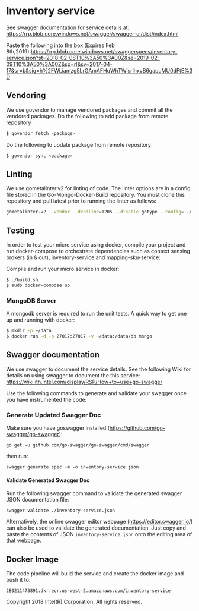 # Inventory service

See swagger documentation for service details at: https://rrp.blob.core.windows.net/swagger/swagger-ui/dist/index.html

Paste the following into the box (Expires Feb 8th,2019):https://rrp.blob.core.windows.net/swaggerspecs/inventory-service.json?st=2018-02-08T10%3A50%3A00Z&se=2019-02-09T10%3A50%3A00Z&sp=rl&sv=2017-04-17&sr=b&sig=h%2FWLiamzg5LrGAmAFHqWhTWisrlhxvB6gapuMU0dFtE%3D

## Vendoring
We use govendor to manage vendored packages and commit all the vendored packages.
Do the following to add package from remote repository 
```bash
$ govendor fetch <package>
```
Do the following to update package from remote repository 
```bash
$ govendor sync <package>
```
## Linting
We use gometalinter.v2 for linting of code. The linter options are in a config file stored in the Go-Mongo-Docker-Build repository. You must clone this repository and pull latest prior to running the linter as follows:
```bash
gometalinter.v2 --vendor --deadline=120s --disable gotype --config=../../RSP-Inventory-Suite/ci-go-build-image/linter.json ./...
```
## Testing
In order to test your micro service using docker, compile your project and run docker-compose to orchestrate dependencies such as context sensing brokers (in & out), inventory-service and mapping-sku-service:

Compile and run your micro service in docker:

```bash
$ ./build.sh
$ sudo docker-compose up
```

### MongoDB Server
A mongodb server is required to run the unit tests. A quick way to get one up and running with docker:
```bash
$ mkdir -p ~/data
$ docker run -d -p 27017:27017 -v ~/data:/data/db mongo
```

## Swagger documentation
We use swagger to document the service details. See the following Wiki for details on using swagger to document the this service:
https://wiki.ith.intel.com/display/RSP/How+to+use+go-swagger

Use the following commands to generate and validate your swagger once you have instrumented the code:

 ### Generate Updated Swagger Doc
 Make sure you have goswagger installed (https://github.com/go-swagger/go-swagger): 
 
 `go get -u github.com/go-swagger/go-swagger/cmd/swagger`
 
  then run:
  
 `swagger generate spec -m -o inventory-service.json`
 
 #### Validate Generated Swagger Doc
 Run the following swagger command to validate the generated swagger JSON documentation file:
 
 `swagger validate ./inventory-service.json`
 
 Alternatively, the online swagger editor webpage (https://editor.swagger.io/) can also be used to validate the generated documentation. Just copy and paste the contents of JSON `inventory-service.json` onto the editing area of that webpage.
 
 
## Docker Image
The code pipeline will build the service and create the docker image and push it to: 

```280211473891.dkr.ecr.us-west-2.amazonaws.com/inventory-service```

Copyright 2018 Intel(R) Corporation, All rights reserved.
